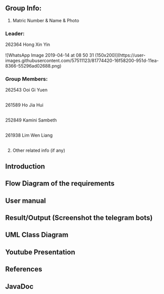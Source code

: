## Group Info:
1. Matric Number & Name & Photo

### Leader:
<p>
262364 Hong Xin Yin <br /> <br />
![WhatsApp Image 2019-04-14 at 08 50 31 (150x200)](https://user-images.githubusercontent.com/57511123/81774420-16f58200-951d-11ea-8366-55296ad02688.png)

### Group Members:
262543 Ooi Gi Yuen <br/> <br />

261589 Ho Jia Hui <br /> <br />

252849 Kamini Sambeth <br /> <br />

261938 Lim Wen Liang <br /> <br />

<p>

2. Other related info (if any)

## Introduction
## Flow Diagram of the requirements
## User manual
## Result/Output (Screenshot the telegram bots)
## UML Class Diagram
## Youtube Presentation
## References
## JavaDoc
